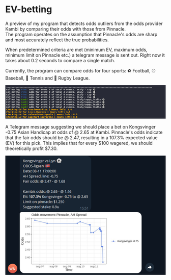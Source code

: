 # EV-betting
A preview of my program that detects odds outliers from the odds provider Kambi by comparing their odds with those from Pinnacle.  
The program operates on the assumption that Pinnacle's odds are sharp and most accurately reflect the true probabilities.

When predetermined criteria are met (minimum EV, maximum odds, minimum limit on Pinnacle etc.) a telegram message is sent out. 
Right now it takes about 0.2 seconds to compare a single match.

Currently, the program can compare odds for four sports: ⚽ Football, ⚾ Baseball, 🎾 Tennis and 🏉 Rugby League.

![R Console](./Screenshot_R_console.png)


A Telegram message suggesting we should place a bet on Kongsvinger -0.75 Asian Handicap at odds of @ 2.65 at Kambi. Pinnacle's odds indicate that the fair odds should be @ 2.47, resulting in a 107.3% expected value (EV) for this pick. This implies that for every $100 wagered, we should theoretically profit $7.30.


![Telegram Message](./Screenshot_telegram.png)

